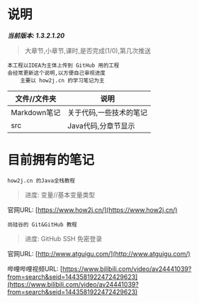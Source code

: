 # 说明

***当前版本: 1.3.2.1.20***
> 大章节,小章节,课时,是否完成(1/0),第几次推送

```text
本工程以IDEA为主体上传到 GitHub 用的工程
会经常更新这个说明,以方便自己审视进度
    主要以 how2j.cn 的学习笔记为主
```

| 文件//文件夹 | 说明 |
|---|---|
| Markdown笔记 | 关于代码,一些技术的笔记 |
| src | Java代码,分章节显示 |

# 目前拥有的笔记

```text
how2j.cn 的Java全栈教程
```
> 进度: 变量//基本变量类型

官网URL: [https://www.how2j.cn/](https://www.how2j.cn/)

```text
尚硅谷的 Git&GitHub 教程
```
> 进度: GitHub SSH 免密登录

官网URL: [http://www.atguigu.com/](http://www.atguigu.com/)

哔哩哔哩视频URL: [https://www.bilibili.com/video/av24441039?from=search&seid=1443581922472429623](https://www.bilibili.com/video/av24441039?from=search&seid=1443581922472429623)